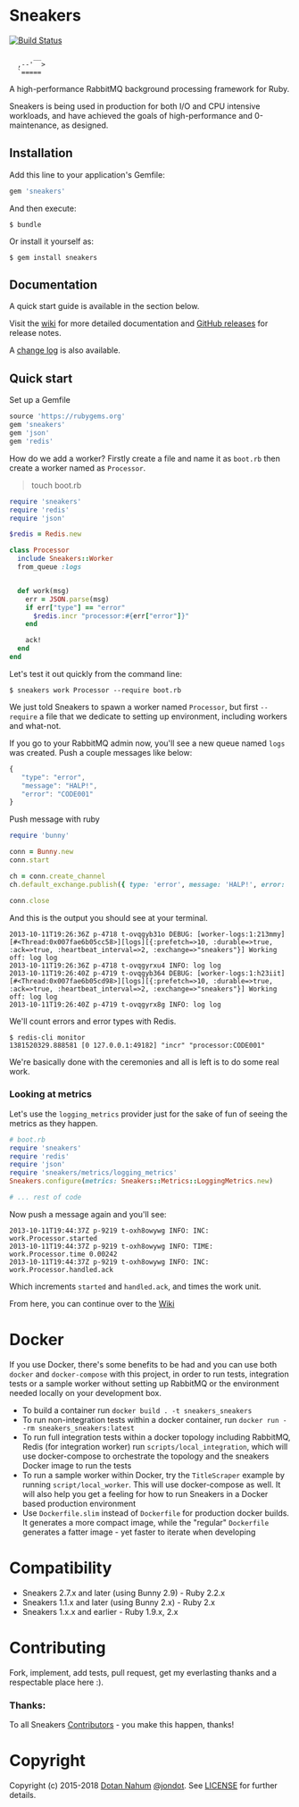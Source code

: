 # Sneakers

[![Build Status](https://travis-ci.org/jondot/sneakers.svg?branch=master)](https://travis-ci.org/jondot/sneakers)

```
      __
  ,--'  >
  `=====

```

A high-performance RabbitMQ background processing framework for
Ruby.

Sneakers is being used in production for both I/O and CPU intensive workloads, and have achieved the goals of high-performance and 0-maintenance, as designed.

## Installation

Add this line to your application's Gemfile:

```ruby
gem 'sneakers'
```

And then execute:

```shell-session
$ bundle
```

Or install it yourself as:

```shell-session
$ gem install sneakers
```

## Documentation

A quick start guide is available in the section below.

Visit the [wiki](https://github.com/jondot/sneakers/wiki) for more detailed
documentation and [GitHub releases](https://github.com/jondot/sneakers/releases) for release
notes.

A [change log](./ChangeLog.md) is also available.

## Quick start

Set up a Gemfile

```ruby
source 'https://rubygems.org'
gem 'sneakers'
gem 'json'
gem 'redis'
```

How do we add a worker? Firstly create a file and name it as `boot.rb`
then create a worker named as `Processor`.

> touch boot.rb

```ruby
require 'sneakers'
require 'redis'
require 'json'

$redis = Redis.new

class Processor
  include Sneakers::Worker
  from_queue :logs


  def work(msg)
    err = JSON.parse(msg)
    if err["type"] == "error"
      $redis.incr "processor:#{err["error"]}"
    end

    ack!
  end
end
```

Let's test it out quickly from the command line:

```shell-session
$ sneakers work Processor --require boot.rb
```

We just told Sneakers to spawn a worker named `Processor`, but first `--require` a file that we dedicate to setting up environment, including workers and what-not.

If you go to your RabbitMQ admin now, you'll see a new queue named `logs` was created. Push a couple messages like below:

```javascript
{
   "type": "error",
   "message": "HALP!",
   "error": "CODE001"
}
```

Push message with ruby

```ruby
require 'bunny'

conn = Bunny.new
conn.start

ch = conn.create_channel
ch.default_exchange.publish({ type: 'error', message: 'HALP!', error: 'CODE001' }.to_json, routing_key: 'logs')

conn.close
```

And this is the output you should see at your terminal.

```
2013-10-11T19:26:36Z p-4718 t-ovqgyb31o DEBUG: [worker-logs:1:213mmy][#<Thread:0x007fae6b05cc58>][logs][{:prefetch=>10, :durable=>true, :ack=>true, :heartbeat_interval=>2, :exchange=>"sneakers"}] Working off: log log
2013-10-11T19:26:36Z p-4718 t-ovqgyrxu4 INFO: log log
2013-10-11T19:26:40Z p-4719 t-ovqgyb364 DEBUG: [worker-logs:1:h23iit][#<Thread:0x007fae6b05cd98>][logs][{:prefetch=>10, :durable=>true, :ack=>true, :heartbeat_interval=>2, :exchange=>"sneakers"}] Working off: log log
2013-10-11T19:26:40Z p-4719 t-ovqgyrx8g INFO: log log
```

We'll count errors and error types with Redis.

``` shell-session
$ redis-cli monitor
1381520329.888581 [0 127.0.0.1:49182] "incr" "processor:CODE001"
```

We're basically done with the ceremonies and all is left is to do some real work.

### Looking at metrics

Let's use the `logging_metrics` provider just for the sake of fun of seeing the metrics as they happen.

```ruby
# boot.rb
require 'sneakers'
require 'redis'
require 'json'
require 'sneakers/metrics/logging_metrics'
Sneakers.configure(metrics: Sneakers::Metrics::LoggingMetrics.new)

# ... rest of code
```

Now push a message again and you'll see:

```
2013-10-11T19:44:37Z p-9219 t-oxh8owywg INFO: INC: work.Processor.started
2013-10-11T19:44:37Z p-9219 t-oxh8owywg INFO: TIME: work.Processor.time 0.00242
2013-10-11T19:44:37Z p-9219 t-oxh8owywg INFO: INC: work.Processor.handled.ack
```

Which increments `started` and `handled.ack`, and times the work unit.

From here, you can continue over to the
[Wiki](https://github.com/jondot/sneakers/wiki)

# Docker

If you use Docker, there's some benefits to be had and you can use both
`docker` and `docker-compose` with this project, in order to run tests,
integration tests or a sample worker without setting up RabbitMQ or the
environment needed locally on your development box.

* To build a container run `docker build . -t sneakers_sneakers`
* To run non-integration tests within a docker container, run `docker run --rm
  sneakers_sneakers:latest`
* To run full integration tests within a docker topology including RabbitMQ,
  Redis (for integration worker) run `scripts/local_integration`, which will
  use docker-compose to orchestrate the topology and the sneakers Docker image
  to run the tests
* To run a sample worker within Docker, try the `TitleScraper` example by
  running `script/local_worker`. This will use docker-compose as well. It will
  also help you get a feeling for how to run Sneakers in a Docker based
  production environment
* Use `Dockerfile.slim` instead of `Dockerfile` for production docker builds.
  It generates a more compact image, while the "regular" `Dockerfile` generates
  a fatter image - yet faster to iterate when developing

# Compatibility

* Sneakers 2.7.x and later (using Bunny 2.9) - Ruby 2.2.x
* Sneakers 1.1.x and later (using Bunny 2.x) - Ruby 2.x
* Sneakers 1.x.x and earlier - Ruby 1.9.x, 2.x

# Contributing

Fork, implement, add tests, pull request, get my everlasting thanks and a respectable place here :).

### Thanks:

To all Sneakers [Contributors](https://github.com/jondot/sneakers/graphs/contributors) - you make this happen, thanks!

# Copyright

Copyright (c) 2015-2018 [Dotan Nahum](http://gplus.to/dotan) [@jondot](http://twitter.com/jondot). See [LICENSE](LICENSE.txt) for further details.
